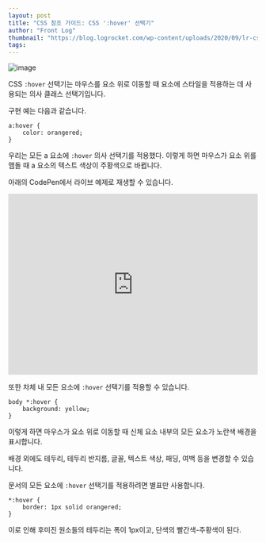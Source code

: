 ```yaml
---
layout: post
title: "CSS 참조 가이드: CSS ':hover' 선택기"
author: "Front Log"
thumbnail: "https://blog.logrocket.com/wp-content/uploads/2020/09/lr-css-reference-guide-hover-selector-nocdn.png"
tags: 
---
```



![image](https://i1.wp.com/blog.logrocket.com/wp-content/uploads/2020/09/lr-css-reference-guide-hover-selector-nocdn.png?fit=730%2C487&ssl=1)

CSS `:hover` 선택기는 마우스를 요소 위로 이동할 때 요소에 스타일을 적용하는 데 사용되는 의사 클래스 선택기입니다.

구현 예는 다음과 같습니다.

```undefined
a:hover {
    color: orangered;
}
```

우리는 모든 a 요소에 `:hover` 의사 선택기를 적용했다. 이렇게 하면 마우스가 요소 위를 맴돌 때 a 요소의 텍스트 색상이 주황색으로 바뀝니다.

아래의 CodePen에서 라이브 예제로 재생할 수 있습니다.

<div class="cp_embed_wrapper"><iframe allowfullscreen="true" allowpaymentrequest="true" allowtransparency="true" class="cp_embed_iframe " frameborder="0" height="365" width="100%" name="cp_embed_1" scrolling="no" src="https://codepen.io/philipsz-davido/embed/XWdYvGJ?height=365&amp;theme-id=dark&amp;default-tab=css%2Cresult&amp;user=philipsz-davido&amp;slug-hash=XWdYvGJ&amp;pen-title=css%20%3Ahover&amp;name=cp_embed_1" style="width: 100%; overflow:hidden; display:block;" title="css :hover" loading="lazy" id="cp_embed_XWdYvGJ"></iframe></div>

또한 차체 내 모든 요소에 `:hover` 선택기를 적용할 수 있습니다.

```undefined
body *:hover {
    background: yellow;
}
```

이렇게 하면 마우스가 요소 위로 이동할 때 신체 요소 내부의 모든 요소가 노란색 배경을 표시합니다.

배경 외에도 테두리, 테두리 반지름, 글꼴, 텍스트 색상, 패딩, 여백 등을 변경할 수 있습니다.

문서의 모든 요소에 `:hover` 선택기를 적용하려면 별표만 사용합니다.

```undefined
*:hover {
    border: 1px solid orangered;
}
```

이로 인해 후미진 원소들의 테두리는 폭이 1px이고, 단색의 빨간색-주황색이 된다.